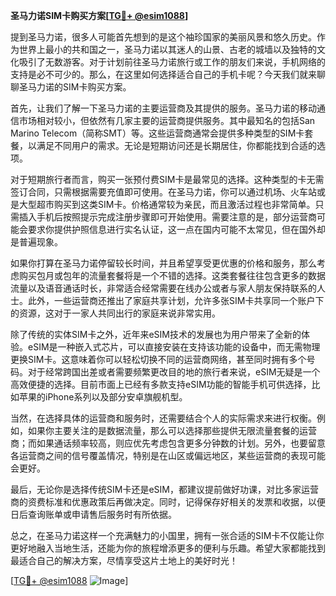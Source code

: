 **圣马力诺SIM卡购买方案[[TG💪+ @esim1088](https://t.me/s/esim1088)]**

提到圣马力诺，很多人可能首先想到的是这个袖珍国家的美丽风景和悠久历史。作为世界上最小的共和国之一，圣马力诺以其迷人的山景、古老的城墙以及独特的文化吸引了无数游客。对于计划前往圣马力诺旅行或工作的朋友们来说，手机网络的支持是必不可少的。那么，在这里如何选择适合自己的手机卡呢？今天我们就来聊聊圣马力诺的SIM卡购买方案。

首先，让我们了解一下圣马力诺的主要运营商及其提供的服务。圣马力诺的移动通信市场相对较小，但依然有几家主要的运营商提供服务。其中最知名的包括San Marino Telecom（简称SMT）等。这些运营商通常会提供多种类型的SIM卡套餐，以满足不同用户的需求。无论是短期访问还是长期居住，你都能找到合适的选项。

对于短期旅行者而言，购买一张预付费SIM卡是最常见的选择。这种类型的卡无需签订合同，只需根据需要充值即可使用。在圣马力诺，你可以通过机场、火车站或是大型超市购买到这类SIM卡。价格通常较为亲民，而且激活过程也非常简单。只需插入手机后按照提示完成注册步骤即可开始使用。需要注意的是，部分运营商可能会要求你提供护照信息进行实名认证，这一点在国内可能不太常见，但在国外却是普遍现象。

如果你打算在圣马力诺停留较长时间，并且希望享受更优惠的价格和服务，那么考虑购买包月或包年的流量套餐将是一个不错的选择。这类套餐往往包含更多的数据流量以及语音通话时长，非常适合经常需要在线办公或者与家人朋友保持联系的人士。此外，一些运营商还推出了家庭共享计划，允许多张SIM卡共享同一个账户下的资源，这对于一家人共同出行的家庭来说非常实用。

除了传统的实体SIM卡之外，近年来eSIM技术的发展也为用户带来了全新的体验。eSIM是一种嵌入式芯片，可以直接安装在支持该功能的设备中，而无需物理更换SIM卡。这意味着你可以轻松切换不同的运营商网络，甚至同时拥有多个号码。对于经常跨国出差或者需要频繁更改目的地的旅行者来说，eSIM无疑是一个高效便捷的选择。目前市面上已经有多款支持eSIM功能的智能手机可供选择，比如苹果的iPhone系列以及部分安卓旗舰机型。

当然，在选择具体的运营商和服务时，还需要结合个人的实际需求来进行权衡。例如，如果你主要关注的是数据流量，那么可以选择那些提供无限流量套餐的运营商；而如果通话频率较高，则应优先考虑包含更多分钟数的计划。另外，也要留意各运营商之间的信号覆盖情况，特别是在山区或偏远地区，某些运营商的表现可能会更好。

最后，无论你是选择传统SIM卡还是eSIM，都建议提前做好功课，对比多家运营商的资费标准和优惠政策后再做决定。同时，记得保存好相关的发票和收据，以便日后查询账单或申请售后服务时有所依据。

总之，在圣马力诺这样一个充满魅力的小国里，拥有一张合适的SIM卡不仅能让你更好地融入当地生活，还能为你的旅程增添更多的便利与乐趣。希望大家都能找到最适合自己的解决方案，尽情享受这片土地上的美好时光！

[[TG💪+ @esim1088](https://t.me/s/esim1088) ![Image](https://i.postimg.cc/4NQfJmqS/Snipaste-2025-05-13-00-14-12.png)]